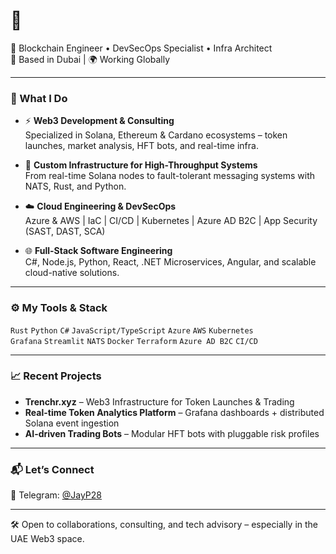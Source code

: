 # 👋

🚀 Blockchain Engineer • DevSecOps Specialist • Infra Architect  
📍 Based in Dubai | 🌍 Working Globally

---

### 🔧 What I Do

- ⚡ **Web3 Development & Consulting**  
  Specialized in Solana, Ethereum & Cardano ecosystems – token launches, market analysis, HFT bots, and real-time infra.

- 🧱 **Custom Infrastructure for High-Throughput Systems**  
  From real-time Solana nodes to fault-tolerant messaging systems with NATS, Rust, and Python.

- ☁️ **Cloud Engineering & DevSecOps**  
  Azure & AWS | IaC | CI/CD | Kubernetes | Azure AD B2C | App Security (SAST, DAST, SCA)

- 🌐 **Full-Stack Software Engineering**  
  C#, Node.js, Python, React, .NET Microservices, Angular, and scalable cloud-native solutions.

---

### ⚙️ My Tools & Stack

`Rust` `Python` `C#` `JavaScript/TypeScript` `Azure` `AWS` `Kubernetes`  
`Grafana` `Streamlit` `NATS` `Docker` `Terraform` `Azure AD B2C` `CI/CD`

---

### 📈 Recent Projects

- **Trenchr.xyz** – Web3 Infrastructure for Token Launches & Trading  
- **Real-time Token Analytics Platform** – Grafana dashboards + distributed Solana event ingestion  
- **AI-driven Trading Bots** – Modular HFT bots with pluggable risk profiles

---

### 📬 Let’s Connect

📨 Telegram: [@JayP28](https://t.me/JayP28)

---

🛠 Open to collaborations, consulting, and tech advisory – especially in the UAE Web3 space.
